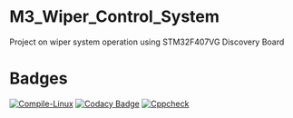 # M3_Wiper_Control_System
Project on wiper system operation using STM32F407VG Discovery Board
# Badges
[![Compile-Linux](https://github.com/NikithYD/M3_Wiper_Control_System/actions/workflows/c-cpp.yml/badge.svg)](https://github.com/NikithYD/M3_Wiper_Control_System/actions/workflows/c-cpp.yml)
[![Codacy Badge](https://app.codacy.com/project/badge/Grade/403b18bde93948cebc1c2efd8fcc0011)](https://www.codacy.com/gh/NikithYD/M3_Wiper_Control_System/dashboard?utm_source=github.com&amp;utm_medium=referral&amp;utm_content=NikithYD/M3_Wiper_Control_System&amp;utm_campaign=Badge_Grade)
[![Cppcheck](https://github.com/NikithYD/M3_Wiper_Control_System/actions/workflows/cv.yml/badge.svg)](https://github.com/NikithYD/M3_Wiper_Control_System/actions/workflows/cv.yml)
